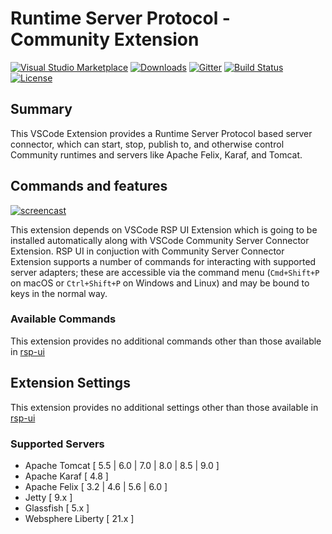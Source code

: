 # Runtime Server Protocol - Community Extension


[![Visual Studio Marketplace](https://img.shields.io/visual-studio-marketplace/v/redhat.vscode-community-server-connector?style=for-the-badge&label=VS%20Marketplace&logo=visual-studio-code&color=blue)](https://marketplace.visualstudio.com/items?itemName=redhat.vscode-community-server-connector)
[![Downloads](https://img.shields.io/visual-studio-marketplace/d/redhat.vscode-community-server-connector?style=for-the-badge&color=purple)](https://marketplace.visualstudio.com/items?itemName=redhat.vscode-community-server-connector)
[![Gitter](https://img.shields.io/gitter/room/redhat-developer/server-connector?style=for-the-badge&logo=gitter)](https://gitter.im/redhat-developer/server-connector)
[![Build Status](https://img.shields.io/github/actions/workflow/status/redhat-developer/rsp-server-community/actions.yml?style=for-the-badge&logo=github)](https://github.com/redhat-developer/rsp-server-community/actions)
[![License](https://img.shields.io/badge/license-EPLv2.0-brightgreen.png?style=for-the-badge)](https://github.com/redhat-developer/rsp-server-community/blob/master/vscode/LICENSE)

## Summary

This VSCode Extension provides a Runtime Server Protocol based server connector, which can start, stop, publish to, and otherwise control Community runtimes and servers like Apache Felix, Karaf, and Tomcat.


## Commands and features

[![ screencast ](https://img.youtube.com/vi/8JIcEzoPhlE/hqdefault.jpg)](https://youtu.be/8JIcEzoPhlE)

This extension depends on VSCode RSP UI Extension which is going to be installed automatically along with VSCode Community Server Connector Extension. RSP UI in conjuction with Community Server Connector Extension supports a number of commands for interacting with supported server adapters; these are accessible via the command menu (`Cmd+Shift+P` on macOS or `Ctrl+Shift+P` on Windows and Linux) and may be bound to keys in the normal way.


### Available Commands
   This extension provides no additional commands other than those available in [rsp-ui](https://github.com/redhat-developer/vscode-rsp-ui#available-commands)

## Extension Settings
   This extension provides no additional settings other than those available in [rsp-ui](https://github.com/redhat-developer/vscode-rsp-ui#extension-settings)

### Supported Servers
   * Apache Tomcat [ 5.5 | 6.0 | 7.0 | 8.0 | 8.5 | 9.0 ]
   * Apache Karaf [ 4.8 ] 
   * Apache Felix [ 3.2 | 4.6 | 5.6 | 6.0 ]
   * Jetty [ 9.x ]
   * Glassfish [ 5.x ]
   * Websphere Liberty [ 21.x ]

